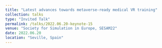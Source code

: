 ```yaml
---
title: "Latest advances towards metaverse-ready medical VR training"
collection: talks
type: "Invited Talk"
permalink: /talks/2022.06.20-keynote-15
venue: "Society for Simulation in Europe, SESAM22"
date: 2022.06.20
location: "Seville, Spain"
---
```

